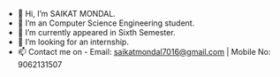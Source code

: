 - 👋 Hi, I’m SAIKAT MONDAL.
- 👀 I’m an Computer Science Engineering student.
- 🌱 I’m currently appeared in Sixth Semester.
- 💞️ I’m looking for an internship.
- 📫 Contact me on - Email: saikatmondal7016@gmail.com | Mobile No: 9062131507

<!---
iamsaikatm/iamsaikatm is a ✨ special ✨ repository because its `README.md` (this file) appears on your GitHub profile.
You can click the Preview link to take a look at your changes.
--->
